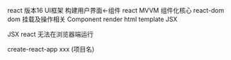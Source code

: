 react 版本16 UI框架 构建用户界面<-组件
react MVVM 组件化核心
react-dom dom 挂载及操作相关
Component render html template JSX

JSX react 无法在浏览器端运行

create-react-app xxx (项目名)